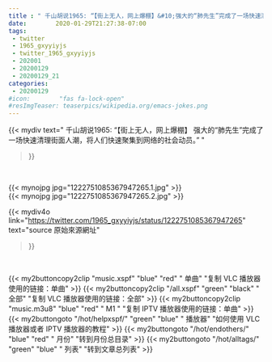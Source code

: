 ```yaml
---
title : " 千山胡说1965: “【街上无人，网上爆棚】&#10;强大的“肺先生”完成了一场快速清理街面人潮，将人们快速聚集到网络的社会动员。”  "
date:        2020-01-29T21:27:38-07:00
tags:
 - twitter
 - 1965_gxyyiyjs
 - twitter_1965_gxyyiyjs
 - 202001
 - 20200129
 - 20200129_21
categories:
 - 20200129
#icon:        "fas fa-lock-open"
#resImgTeaser: teaserpics/wikipedia.org/emacs-jokes.png
---
```


{{< mydiv text=" 千山胡说1965: “【街上无人，网上爆棚】&#10;强大的“肺先生”完成了一场快速清理街面人潮，将人们快速聚集到网络的社会动员。”  "
>}}
<br>


 {{< mynojpg jpg="1222751085367947265.1.jpg" >}}<br>  {{< mynojpg jpg="1222751085367947265.2.jpg" >}}<br> 



{{< mydiv4o link="https://twitter.com/1965_gxyyiyjs/status/1222751085367947265"
text="source 原始來源網址"
>}}


<br>

{{< my2buttoncopy2clip "music.xspf"        "blue"   "red"    " 单曲"  "复制 VLC 播放器使用的链接：单曲" >}} {{< my2buttoncopy2clip "/all.xspf"         "green"  "black"  " 全部"  "复制 VLC 播放器使用的链接：全部" >}} {{< my2buttoncopy2clip "music.m3u8"        "blue"   "red"    " M1 "    "复制 IPTV 播放器使用的链接：单曲" >}} {{< my2buttongoto      "/hot/helpxspf/"    "green"  "blue"   " 播放器" "如何使用 VLC 播放器或者 IPTV 播放器的教程" >}} {{< my2buttongoto      "/hot/endothers/"   "blue"   "red"    " 月份"   "转到月份总目录" >}} {{< my2buttongoto      "/hot/alltags/"     "green"  "blue"   " 列表"   "转到文章总列表" >}} 
